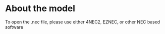 # About the model

To open the .nec file, please use either 4NEC2, EZNEC, or other NEC based software
